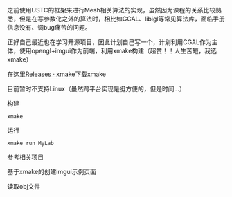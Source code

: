 之前使用USTC的框架来进行Mesh相关算法的实现，虽然因为课程的关系比较熟悉，但是在写参数化之外的算法时，相比如GCAL、libigl等常见算法库，面临手册信息没有、调bug痛苦的问题。

正好自己最近也在学习开源项目，因此计划自己写一个，计划利用CGAL作为主体，使用opengl+imgui作为前端，利用xmake构建（超赞！！人生苦短，我选xmake）



在这里[Releases · xmake](https://github.com/xmake-io/xmake/releases)下载xmake

目前暂时不支持Linux（虽然跨平台实现是挺方便的，但是时间...）

构建

```
xmake
```

运行

```
xmake run MyLab
```



参考相关项目

基于xmake的创建imgui示例页面 

读取obj文件 